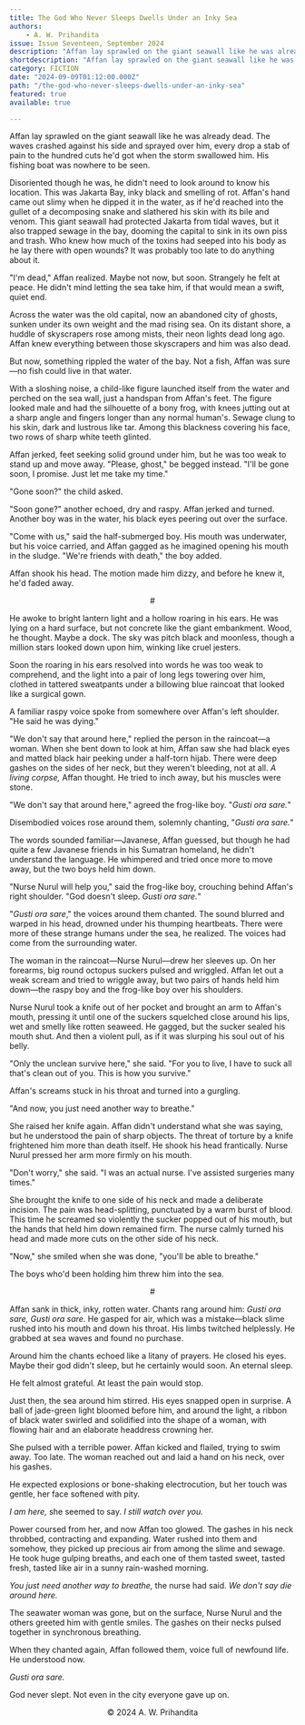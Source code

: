 ```yaml
---
title: The God Who Never Sleeps Dwells Under an Inky Sea
authors:
    - A. W. Prihandita
issue: Issue Seventeen, September 2024
description: "Affan lay sprawled on the giant seawall like he was already dead. The waves crashed against his side and sprayed over him, every drop a stab of pain to the hundred cuts he'd got when the storm swallowed him. His fishing boat was nowhere to be seen. <p>Disoriented though he was, he didn't need to look around to know his location. This was Jakarta Bay, inky black and smelling of rot. Affan's hand came out slimy when he dipped it in the water, as if he'd reached into the gullet of a decomposing snake and slathered his skin with its bile and venom. This giant seawall had protected Jakarta from tidal waves, but it also trapped sewage in the bay, dooming the capital to sink in its own piss and trash. Who knew how much of the toxins had seeped into his body as he lay there with open wounds? It was probably too late to do anything about it.</p>" 
shortdescription: "Affan lay sprawled on the giant seawall like he was already dead. The waves crashed against his side and sprayed over him, every drop a stab of pain to the hundred cuts he'd got when the storm swallowed him. His fishing boat was nowhere to be seen. <p>Disoriented though he was, he didn't need to look around to know his location. This was Jakarta Bay, inky black and smelling of rot. Affan's hand came out slimy when he dipped it in the water, as if he'd reached into the gullet of a decomposing snake and slathered his skin with its bile and venom. This giant seawall had protected Jakarta from tidal waves, but it also trapped sewage in the bay, dooming the capital to sink in its own piss and trash. Who knew how much of the toxins had seeped into his body as he lay there with open wounds? It was probably too late to do anything about it.</p>"
category: FICTION
date: "2024-09-09T01:12:00.000Z"
path: "/the-god-who-never-sleeps-dwells-under-an-inky-sea"
featured: true
available: true

---
```


Affan lay sprawled on the giant seawall like he was already dead. The
waves crashed against his side and sprayed over him, every drop a stab
of pain to the hundred cuts he'd got when the storm swallowed him. His
fishing boat was nowhere to be seen.

Disoriented though he was, he didn't need to look around to know his
location. This was Jakarta Bay, inky black and smelling of rot. Affan's
hand came out slimy when he dipped it in the water, as if he'd reached
into the gullet of a decomposing snake and slathered his skin with its
bile and venom. This giant seawall had protected Jakarta from tidal
waves, but it also trapped sewage in the bay, dooming the capital to
sink in its own piss and trash. Who knew how much of the toxins had
seeped into his body as he lay there with open wounds? It was probably
too late to do anything about it.

"I'm dead," Affan realized. Maybe not now, but soon. Strangely he felt
at peace. He didn't mind letting the sea take him, if that would mean a
swift, quiet end.

Across the water was the old capital, now an abandoned city of ghosts,
sunken under its own weight and the mad rising sea. On its distant
shore, a huddle of skyscrapers rose among mists, their neon lights dead
long ago. Affan knew everything between those skyscrapers and him was
also dead.

But now, something rippled the water of the bay. Not a fish, Affan was
sure—no fish could live in that water.

With a sloshing noise, a child-like figure launched itself from the
water and perched on the sea wall, just a handspan from Affan's feet.
The figure looked male and had the silhouette of a bony frog, with knees
jutting out at a sharp angle and fingers longer than any normal human's.
Sewage clung to his skin, dark and lustrous like tar. Among this
blackness covering his face, two rows of sharp white teeth glinted.

Affan jerked, feet seeking solid ground under him, but he was too weak
to stand up and move away. "Please, ghost," be begged instead. "I'll be
gone soon, I promise. Just let me take my time."

"Gone soon?" the child asked.

"Soon gone?" another echoed, dry and raspy. Affan jerked and turned.
Another boy was in the water, his black eyes peering out over the
surface.

"Come with us," said the half-submerged boy. His mouth was underwater,
but his voice carried, and Affan gagged as he imagined opening his mouth
in the sludge. "We're friends with death," the boy added.

Affan shook his head. The motion made him dizzy, and before he knew it,
he'd faded away.

<p style="text-align: center;">#</p>

He awoke to bright lantern light and a hollow roaring in his ears. He
was lying on a hard surface, but not concrete like the giant embankment.
Wood, he thought. Maybe a dock. The sky was pitch black and moonless,
though a million stars looked down upon him, winking like cruel jesters.

Soon the roaring in his ears resolved into words he was too weak to
comprehend, and the light into a pair of long legs towering over him,
clothed in tattered sweatpants under a billowing blue raincoat that
looked like a surgical gown.

A familiar raspy voice spoke from somewhere over Affan's left shoulder.
"He said he was dying."

"We don't say that around here," replied the person in the raincoat—a
woman. When she bent down to look at him, Affan saw she had black eyes
and matted black hair peeking under a half-torn hijab. There were deep
gashes on the sides of her neck, but they weren't bleeding, not at all.
*A living corpse,* Affan thought. He tried to inch away, but his muscles
were stone.

"We don't say that around here," agreed the frog-like boy. "*Gusti ora sare.*"

Disembodied voices rose around them, solemnly chanting, "*Gusti ora sare.*"

The words sounded familiar—Javanese, Affan guessed, but though he had
quite a few Javanese friends in his Sumatran homeland, he didn't
understand the language. He whimpered and tried once more to move away,
but the two boys held him down.

"Nurse Nurul will help you," said the frog-like boy, crouching behind
Affan's right shoulder. "God doesn't sleep. *Gusti ora sare.*"

"*Gusti ora sare*," the voices around them chanted. The sound blurred
and warped in his head, drowned under his thumping heartbeats. There
were more of these strange humans under the sea, he realized. The voices
had come from the surrounding water.

The woman in the raincoat—Nurse Nurul—drew her sleeves up. On her
forearms, big round octopus suckers pulsed and wriggled. Affan let out a
weak scream and tried to wriggle away, but two pairs of hands held him
down—the raspy boy and the frog-like boy over his shoulders.

Nurse Nurul took a knife out of her pocket and brought an arm to Affan's
mouth, pressing it until one of the suckers squelched close around his
lips, wet and smelly like rotten seaweed. He gagged, but the sucker
sealed his mouth shut. And then a violent pull, as if it was slurping
his soul out of his belly.

"Only the unclean survive here," she said. "For you to live, I have to
suck all that's clean out of you. This is how you survive."

Affan's screams stuck in his throat and turned into a gurgling.

"And now, you just need another way to breathe."

She raised her knife again. Affan didn't understand what she was saying,
but he understood the pain of sharp objects. The threat of torture by a
knife frightened him more than death itself. He shook his head
frantically. Nurse Nurul pressed her arm more firmly on his mouth.

"Don't worry," she said. "I was an actual nurse. I've assisted surgeries
many times."

She brought the knife to one side of his neck and made a deliberate
incision. The pain was head-splitting, punctuated by a warm burst of
blood. This time he screamed so violently the sucker popped out of his
mouth, but the hands that held him down remained firm. The nurse calmly
turned his head and made more cuts on the other side of his neck.

"Now," she smiled when she was done, "you'll be able to breathe."

The boys who'd been holding him threw him into the sea.

<p style="text-align: center;">#</p>

Affan sank in thick, inky, rotten water. Chants rang around him: 
*Gusti ora sare, Gusti ora sare.* He gasped for air, which was a
mistake—black slime rushed into his mouth and down his throat. His
limbs twitched helplessly. He grabbed at sea waves and found no
purchase.

Around him the chants echoed like a litany of prayers. He closed his
eyes. Maybe their god didn't sleep, but he certainly would soon. An
eternal sleep.

He felt almost grateful. At least the pain would stop.

Just then, the sea around him stirred. His eyes snapped open in
surprise. A ball of jade-green light bloomed before him, and around the
light, a ribbon of black water swirled and solidified into the shape of
a woman, with flowing hair and an elaborate headdress crowning her.

She pulsed with a terrible power. Affan kicked and flailed, trying to
swim away. Too late. The woman reached out and laid a hand on his neck,
over his gashes.

He expected explosions or bone-shaking electrocution, but her touch was
gentle, her face softened with pity.

*I am here,* she seemed to say. *I still watch over you.*

Power coursed from her, and now Affan too glowed. The gashes in his neck
throbbed, contracting and expanding. Water rushed into them and
somehow, they picked up precious air from among the slime and sewage.
He took huge gulping breaths, and each one of them tasted sweet, tasted
fresh, tasted like air in a sunny rain-washed morning.

*You just need another way to breathe,* the nurse had said. *We don't say die around here.*

The seawater woman was gone, but on the surface, Nurse Nurul and the
others greeted him with gentle smiles. The gashes on their necks pulsed
together in synchronous breathing.

When they chanted again, Affan followed them, voice full of newfound
life. He understood now.

*Gusti ora sare.*

God never slept. Not even in the city everyone gave up on.


<p style="text-align: center;">© 2024 A. W. Prihandita</p>


